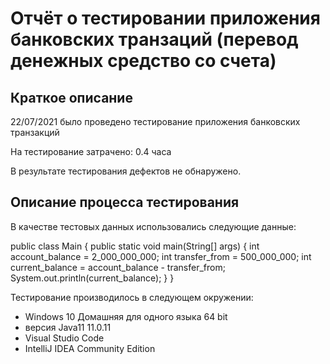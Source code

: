 # Отчёт о тестировании приложения банковских транзаций (перевод денежных средство со счета) 

## Краткое описание

22/07/2021  было проведено тестирование приложения банковских транзакций 

На тестирование затрачено: 0.4 часа 

В результате тестирования дефектов не обнаружено.

## Описание процесса тестирования

В качестве тестовых данных использовались следующие данные: 

public class Main {
    public static void main(String[] args) {
        int account_balance = 2_000_000_000;
        int transfer_from = 500_000_000;
        int current_balance = account_balance - transfer_from;
        System.out.println(current_balance);
    }
}

Тестирование производилось в следующем окружении:
* Windows 10 Домашняя для одного языка 64 bit
* версия Java11 11.0.11
* Visual Studio Code
* IntelliJ IDEA Community Edition